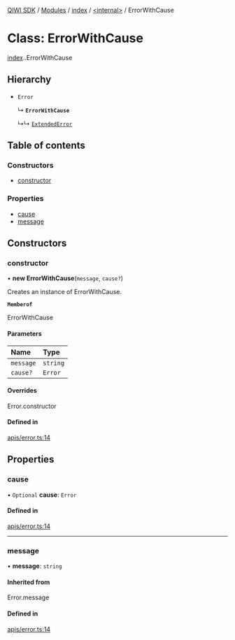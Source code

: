 [QIWI SDK](../README.md) / [Modules](../modules.md) / [index](../modules/index.md) / [<internal\>](../modules/index._internal_.md) / ErrorWithCause

# Class: ErrorWithCause

[index](../modules/index.md).[<internal>](../modules/index._internal_.md).ErrorWithCause

## Hierarchy

- `Error`

  ↳ **`ErrorWithCause`**

  ↳↳ [`ExtendedError`](index._internal_.ExtendedError.md)

## Table of contents

### Constructors

- [constructor](index._internal_.ErrorWithCause.md#constructor)

### Properties

- [cause](index._internal_.ErrorWithCause.md#cause)
- [message](index._internal_.ErrorWithCause.md#message)

## Constructors

### constructor

• **new ErrorWithCause**(`message`, `cause?`)

Creates an instance of ErrorWithCause.

**`Memberof`**

ErrorWithCause

#### Parameters

| Name | Type |
| :------ | :------ |
| `message` | `string` |
| `cause?` | `Error` |

#### Overrides

Error.constructor

#### Defined in

[apis/error.ts:14](https://github.com/AlexXanderGrib/node-qiwi-sdk/blob/4602c58/src/apis/error.ts#L14)

## Properties

### cause

• `Optional` **cause**: `Error`

#### Defined in

[apis/error.ts:14](https://github.com/AlexXanderGrib/node-qiwi-sdk/blob/4602c58/src/apis/error.ts#L14)

___

### message

• **message**: `string`

#### Inherited from

Error.message

#### Defined in

[apis/error.ts:14](https://github.com/AlexXanderGrib/node-qiwi-sdk/blob/4602c58/src/apis/error.ts#L14)
